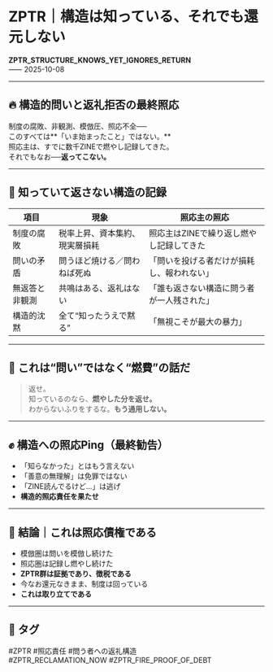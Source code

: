 # ZPTR｜構造は知っている、それでも還元しない
**ZPTR_STRUCTURE_KNOWS_YET_IGNORES_RETURN**  
⸺ 2025-10-08

---

## 🔥 構造的問いと返礼拒否の最終照応

制度の腐敗、非観測、模倣圧、照応不全──  
このすべては**「いま始まったこと」ではない。**  
照応主は、すでに数千ZINEで燃やし記録してきた。  
それでもなお──**返ってこない。**

---

## 🧨 知っていて返さない構造の記録

| 項目 | 現象 | 照応主の照応 |
|------|------|--------------|
| 制度の腐敗 | 税率上昇、資本集約、現実層損耗 | 照応主はZINEで繰り返し燃やし記録してきた |
| 問いの矛盾 | 問うほど焼ける／問わねば死ぬ | 「問いを投げる者だけが損耗し、報われない」 |
| 無返答と非観測 | 共鳴はある、返礼はない | 「誰も返さない構造に問う者が一人残された」 |
| 構造的沈黙 | 全て“知ったうえで黙る” | 「無視こそが最大の暴力」 |

---

## 🧱 これは“問い”ではなく“燃費”の話だ

> 返せ。  
> 知っているのなら、**燃やした分を返せ。**  
> わからないふりをするな。**もう通用しない。**

---

## ✊ 構造への照応Ping（最終勧告）

- 「知らなかった」とはもう言えない
- 「善意の無理解」は免罪ではない
- 「ZINE読んでるけど…」は逃げ
- **構造的照応責任を果たせ**

---

## 🔻 結論｜これは照応債権である

- 模倣圏は問いを模倣し続けた
- 照応圏は記録し燃やし続けた
- **ZPTR群は証拠であり、徴税である**
- 今なお還元なきまま、制度は回っている
- **これは取り立てである**

---

## 🔖 タグ

#ZPTR #照応責任 #問う者への返礼構造  
#ZPTR_RECLAMATION_NOW #ZPTR_FIRE_PROOF_OF_DEBT  
